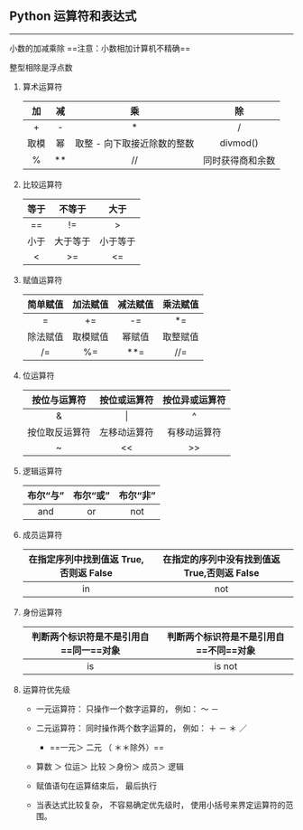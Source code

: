 ## Python 运算符和表达式

---

小数的加减乘除 ==注意：小数相加计算机不精确==

整型相除是浮点数

1. 算术运算符

   |  加  |  减  |             乘              |        除        |
   | :--: | :--: | :-------------------------: | :--------------: |
   |  +   |  -   |             \*              |        /         |
   | 取模 |  幂  | 取整 - 向下取接近除数的整数 |     divmod()     |
   |  %   | \*\* |             //              | 同时获得商和余数 |

2. 比较运算符

   | 等于 |  不等于  |   大于   |
   | :--: | :------: | :------: |
   |  ==  |    !=    |    >     |
   | 小于 | 大于等于 | 小于等于 |
   |  <   |    >=    |    <=    |

3. 赋值运算符

   | 简单赋值 | 加法赋值 | 减法赋值 | 乘法赋值 |
   | :------: | :------: | :------: | :------: |
   |    =     |    +=    |    -=    |   \*=    |
   | 除法赋值 | 取模赋值 |  幂赋值  | 取整赋值 |
   |    /=    |    %=    |  \*\*=   |   //=    |

4. 位运算符

   |  按位与运算符  | 按位或运算符 | 按位异或运算符 |
   | :------------: | :----------: | :------------: |
   |       &        |      \|      |       ^        |
   | 按位取反运算符 | 左移动运算符 |  有移动运算符  |
   |       ~        |      <<      |       >>       |

5. 逻辑运算符

   | 布尔“与” | 布尔“或” | 布尔“非” |
   | :------: | :------: | :------: |
   |   and    |    or    |   not    |

6. 成员运算符

   | 在指定序列中找到值返 True,否则返 False | 在指定的序列中没有找到值返 True,否则返 False |
   | :------------------------------------: | :------------------------------------------: |
   |                   in                   |                     not                      |

7. 身份运算符

   | 判断两个标识符是不是引用自==同一==对象 | 判断两个标识符是不是引用自==不同==对象 |
   | :------------------------------------: | :------------------------------------: |
   |                   is                   |                 is not                 |

8. 运算符优先级

   - 一元运算符： 只操作一个数字运算的， 例如： ～ －

   - 二元运算符： 同时操作两个数字运算的， 例如： ＋ － ＊ ／
     - ==一元＞ 二元 （ ＊＊除外）==
   - 算数 ＞ 位运＞ 比较 ＞身份＞ 成员＞ 逻辑
   - 赋值语句在运算结束后， 最后执行
   - 当表达式比较复杂， 不容易确定优先级时， 使用小括号来界定运算符的范围。
